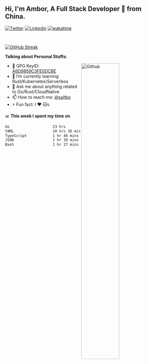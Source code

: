 ## Hi, I'm Ambor, A Full Stack Developer 🚀 from China.

[![Twitter](https://img.shields.io/badge/-saltbo-1ca0f1?style=flat&logo=twitter&logoColor=white)](https://twitter.com/rdsaltbo)
[![Linkedin](https://img.shields.io/badge/-saltbo-blue?style=flat&logo=Linkedin&logoColor=white)](https://www.linkedin.com/in/saltbo/)
[![wakatime](https://wakatime.com/badge/user/f82b1c77-faab-48cd-aef5-a12c0aff104b.svg)](https://wakatime.com/@f82b1c77-faab-48cd-aef5-a12c0aff104b)

&nbsp;  

[![GitHub Streak](http://github-readme-streak-stats.herokuapp.com?user=saltbo&hide_border=true&date_format=M%20j%5B%2C%20Y%5D)](https://git.io/streak-stats)

**Talking about Personal Stuffs:**
<!-- Any image aligned to the right. Beware the width  -->
<img width="50%" align="right" alt="Github" src="https://raw.githubusercontent.com/saltbo/saltbo/master/images/git-header.svg" />

- 🤘 GPG KeyID: [A6D9859C3FE0DCBE](https://saltbo.cn/pgp_keys.asc)
- 🌱 I’m currently learning Rust/Kubernetes/Serverless
- 💬 Ask me about anything related to Go/Rust/CloudNative
- 📫 How to reach me: [@saltbo](https://t.me/saltbo)
- ⚡ Fun fact: I :heart: :cat:s


📊 **This week I spent my time on**
<!--START_SECTION:waka-->

```txt
Go                    23 hrs          █████████████▓░░░░░░░░░░░   54.93 %
YAML                  10 hrs 36 mins  ██████▒░░░░░░░░░░░░░░░░░░   25.34 %
TypeScript            1 hr 46 mins    █░░░░░░░░░░░░░░░░░░░░░░░░   04.25 %
JSON                  1 hr 39 mins    █░░░░░░░░░░░░░░░░░░░░░░░░   03.97 %
Bash                  1 hr 27 mins    █░░░░░░░░░░░░░░░░░░░░░░░░   03.47 %
```

<!--END_SECTION:waka-->
